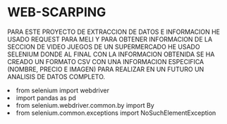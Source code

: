 # WEB-SCARPING
 PARA ESTE PROYECTO DE EXTRACCION DE DATOS E INFORMACION HE USADO REQUEST PARA MELI Y PARA OBTENER INFORMACION DE LA SECCION DE VIDEO JUEGOS DE UN SUPERMERCADO HE USADO SELENIUM DONDE AL FINAL CON LA INFORMACION OBTENIDA SE HA CREADO UN FORMATO CSV CON UNA INFORMACION ESPECIFICA (NOMBRE, PRECIO E IMAGEN) PARA REALIZAR EN UN FUTURO UN ANALISIS DE DATOS COMPLETO.
 
 <li>from selenium import webdriver 
 <li>import pandas as pd 
 <li>from selenium.webdriver.common.by import By 
 <li>from selenium.common.exceptions import NoSuchElementException 
